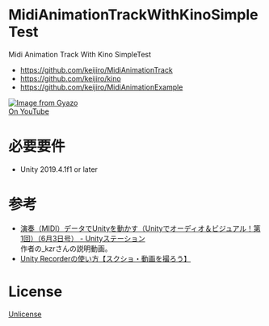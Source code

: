 # MidiAnimationTrackWithKinoSimpleTest
Midi Animation Track With Kino SimpleTest 
- https://github.com/keijiro/MidiAnimationTrack   
- https://github.com/keijiro/kino  
- https://github.com/keijiro/MidiAnimationExample  

[![Image from Gyazo](https://i.gyazo.com/1cf3d0cca644d9faac7f5629e7889351.gif)](https://gyazo.com/1cf3d0cca644d9faac7f5629e7889351)  
[On YouTube](https://youtu.be/Cx9sN6jKdm0)

# 必要要件
- Unity 2019.4.1f1 or later

# 参考
- [演奏（MIDI）データでUnityを動かす（Unityでオーディオ＆ビジュアル！第1回）（6月3日号） - Unityステーション](https://youtu.be/JxUcGRTHnL8)   
作者の_kzrさんの説明動画。  
- [Unity Recorderの使い方【スクショ・動画を撮ろう】](https://dkrevel.com/unity-explain/unity-recorder/)


# License
[Unlicense](https://unlicense.org/)
